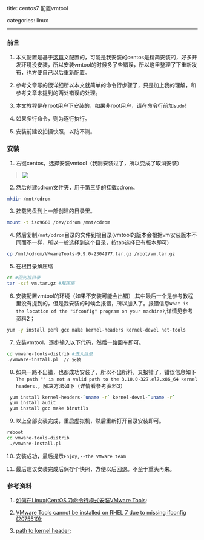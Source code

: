 title: centos7 配置vmtool

categories: linux

---

### 前言

1. 本文配置是基于[这篇](http://www.ytyzx.net/index.php?title=%E5%A6%82%E4%BD%95%E5%9C%A8Linux%28CentOS_7%29%E5%91%BD%E4%BB%A4%E8%A1%8C%E6%A8%A1%E5%BC%8F%E5%AE%89%E8%A3%85VMware_Tools&variant=zh-cn)文配置的，可能是我安装的centos是精简安装的，好多开发环境没安装，所以安装vmtool的时候多了些错误，所以这里整理了下重新发布，也方便自己以后重新配置。

2. 参考文章写的很详细所以本文就简单的命令行步骤了，只是加上我的理解，和参考文章未提到的两处错误的处理。

3. 本文教程是在root用户下安装的，如果非root用户，请在命令行前加`sudo`!

4. 如果多行命令，则为逐行执行。

5. 安装前建议拍摄快照，以防不测。

### 安装

1. 右键centos，选择安装vmtool（我刚安装过了，所以变成了取消安装）

> ![](/images/QQ截图20161106192401.jpg)

2. 然后创建cdrom文件夹，用于第三步的挂载cdrom。
```bash
mkdir /mnt/cdrom
```

3. 挂载光盘到上一部创建的目录里。
```bash
mount -t iso9660 /dev/cdrom /mnt/cdrom
```
4. 然后复制`/mnt/cdrom`目录的文件到根目录(vmtool的版本会根据vm安装版本不同而不一样，所以一般选择到这个目录，按tab选择已有版本即可)
```bash
cp /mnt/cdrom/VMwareTools-9.9.0-2304977.tar.gz /root/vm.tar.gz
```

5. 在根目录解压缩
```bash
cd #回到根目录
tar -xzf vm.tar.gz #解压缩
```
6. 安装配置vmtool的环境（如果不安装可能会出错）,其中最后一个是参考教程里没有提到的，但是我安装的时候会报错，所以加入了。报错信息`What is the location of the "ifconfig" program on your machine?`,详情见参考资料2；

```bash
yum -y install perl gcc make kernel-headers kernel-devel net-tools
```

7. 安装vmtool，逐步输入以下代码，然后一路回车即可。
```bash
cd vmware-tools-distrib #进入目录
./vmware-install.pl  // 安装
```

8. 如果一路不出错，也都成功安装了，所以不出所料，又报错了，错误信息如下`The path "" is not a valid path to the 3.10.0-327.el7.x86_64 kernel headers.`，解决方法如下（详情看参考资料3）
```bash
 yum install kernel-headers-`uname -r` kernel-devel-`uname -r`
 yum install audit
 yum install gcc make binutils
```
9. 以上全部安装完成，重启虚拟机，然后重新打开目录安装即可。
```bash
reboot
cd vmware-tools-distrib
 ./vmware-install.pl
```

10. 安装成功，最后提示`Enjoy,--the VMware team`

11. 最后建议安装完成后保存个快照，方便以后回退。不至于重头再来。




### 参考资料

1. [如何在Linux(CentOS 7)命令行模式安装VMware Tools](http://www.ytyzx.net/index.php?title=%E5%A6%82%E4%BD%95%E5%9C%A8Linux%28CentOS_7%29%E5%91%BD%E4%BB%A4%E8%A1%8C%E6%A8%A1%E5%BC%8F%E5%AE%89%E8%A3%85VMware_Tools&variant=zh-cn);

2. [VMware Tools cannot be installed on RHEL 7 due to missing ifconfig (2075519)](https://kb.vmware.com/selfservice/microsites/search.do?language=en_US&cmd=displayKC&externalId=2075519);

3. [path to kernel header](https://ask.fedoraproject.org/en/question/9667/path-to-kernel-header/);